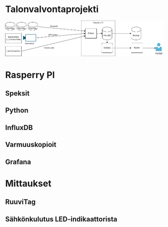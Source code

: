 # Talonvalvontaprojekti

![Overall picture](/diagrams/Talonvalvonta.png)

# Rasperry PI

## Speksit

## Python

## InfluxDB

## Varmuuskopioit

## Grafana

# Mittaukset

## RuuviTag

## Sähkönkulutus LED-indikaattorista

